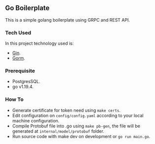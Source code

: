 ## Go Boilerplate
This is a simple golang boilerplate using GRPC and REST API. 

### Tech Used
In this project technology used is:

- [Gin](https://gin-gonic.com). 
- [Gorm](https://gorm.io/).

### Prerequisite
- PostgresSQL.
- go v1.19.4.
  
### How To
- Generate certificate for token need using `make certs`. 
- Edit configuration on `config/config.yaml` according to your local machine configuration. 
- Compile Protobuf file into .go using `make pb-gen`, the file will be generated at `internal/model/protobuf` folder. 
- Run source code with make dev on development or `go run main.go`.